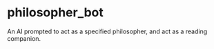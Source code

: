 # philosopher_bot
An AI prompted to act as a specified philosopher, and act as a reading companion. 


